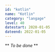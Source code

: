 ```yaml
---
id: "kotlin"
name: "Kotlin"
category: "langage"
level: 40
datestart: 2020-01-05
dateend: 2022-01-05
---
```


** _To be done_ **